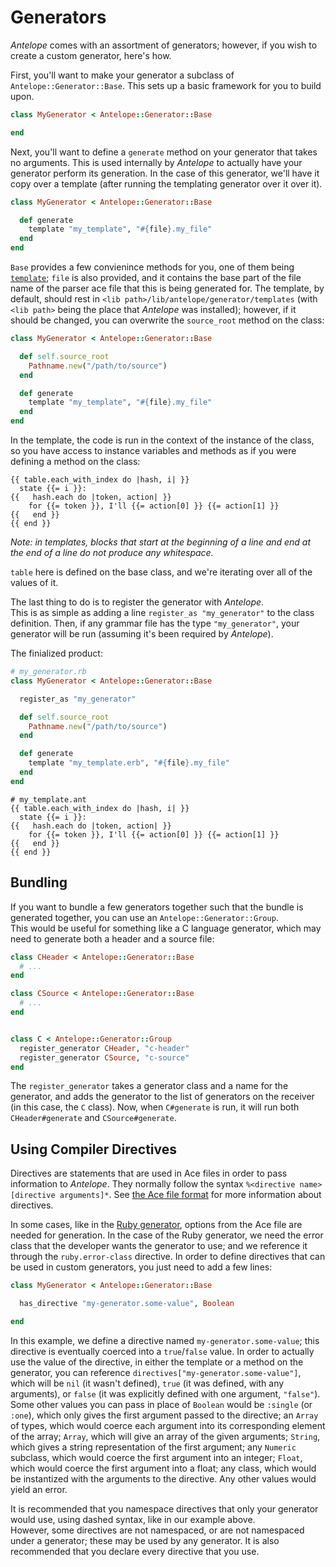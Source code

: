 # Generators

_Antelope_ comes with an assortment of generators; however, if you
wish to create a custom generator, here's how.

First, you'll want to make your generator a subclass of
`Antelope::Generator::Base`.  This sets up a basic framework for you
to build upon.

```Ruby
class MyGenerator < Antelope::Generator::Base

end
```

Next, you'll want to define a `generate` method on your generator that
takes no arguments.  This is used internally by _Antelope_ to actually
have your generator perform its generation.  In the case of this
generator, we'll have it copy over a template (after running the
templating generator over it over it).

```Ruby
class MyGenerator < Antelope::Generator::Base

  def generate
    template "my_template", "#{file}.my_file"
  end
end
```

`Base` provides a few convienince methods for you, one of them being [`template`](http://rubydoc.info/github/medcat/antelope/master/Antelope/Generator/Base#template-instance_method);
`file` is also provided, and it contains the base part of the file
name of the parser ace file that this is being generated for.  The
template, by default, should rest in
`<lib path>/lib/antelope/generator/templates` (with `<lib path>` being
  the place that _Antelope_ was installed); however, if it should be
  changed, you can overwrite the `source_root` method on the class:

```Ruby
class MyGenerator < Antelope::Generator::Base

  def self.source_root
    Pathname.new("/path/to/source")
  end

  def generate
    template "my_template", "#{file}.my_file"
  end
end
```

In the template, the code is run in the context of the instance of the
class, so you have access to instance variables and methods as if you
were defining a method on the class:

```
{{ table.each_with_index do |hash, i| }}
  state {{= i }}:
{{   hash.each do |token, action| }}
    for {{= token }}, I'll {{= action[0] }} {{= action[1] }}
{{   end }}
{{ end }}
```

_Note: in templates, blocks that start at the beginning of a line and
end at the end of a line do not produce any whitespace._

`table` here is defined on the base class, and we're iterating over
all of the values of it.

The last thing to do is to register the generator with _Antelope_.  
This is as simple as adding a line `register_as "my_generator"` to the
class definition.  Then, if any grammar file has the type
`"my_generator"`, your generator will be run (assuming it's been
required by _Antelope_).

The finialized product:

```Ruby
# my_generator.rb
class MyGenerator < Antelope::Generator::Base

  register_as "my_generator"

  def self.source_root
    Pathname.new("/path/to/source")
  end

  def generate
    template "my_template.erb", "#{file}.my_file"
  end
end
```

```
# my_template.ant
{{ table.each_with_index do |hash, i| }}
  state {{= i }}:
{{   hash.each do |token, action| }}
    for {{= token }}, I'll {{= action[0] }} {{= action[1] }}
{{   end }}
{{ end }}
```

## Bundling

If you want to bundle a few generators together such that the bundle
is generated together, you can use an `Antelope::Generator::Group`.  
This would be useful for something like a C language generator, which
may need to generate both a header and a source file:

```Ruby
class CHeader < Antelope::Generator::Base
  # ...
end

class CSource < Antelope::Generator::Base
  # ...
end


class C < Antelope::Generator::Group
  register_generator CHeader, "c-header"
  register_generator CSource, "c-source"
end
```

The `register_generator` takes a generator class and a name for the
generator, and adds the generator to the list of generators on the
receiver (in this case, the `C` class).  Now, when `C#generate` is
run, it will run both `CHeader#generate` and `CSource#generate`.

## Using Compiler Directives

Directives are statements that are used in Ace files in order to pass
information to _Antelope_.  They normally follow the syntax
`%<directive name> [directive arguments]*`.  See
[the Ace file format](http://rubydoc.info/github/medcat/antelope/Antelope/Ace)
for more information about directives.

In some cases, like in the [Ruby generator][Ruby], options from the
Ace file are needed for generation.  In the case of the Ruby
generator, we need the error class that the developer wants the
generator to use; and we reference it through the `ruby.error-class`
directive.  In order to define directives that can be used in custom
generators, you just need to add a few lines:

```Ruby
class MyGenerator < Antelope::Generator::Base

  has_directive "my-generator.some-value", Boolean

end
```

In this example, we define a directive named
`my-generator.some-value`; this directive is eventually coerced into
a `true`/`false` value.  In order to actually use the value of the
directive, in either the template or a method on the generator, you
can reference `directives["my-generator.some-value"]`, which will be
`nil` (it wasn't defined), `true` (it was defined, with any
arguments), or `false` (it was explicitly defined with one argument,
`"false"`).  Some other values you can pass in place of `Boolean`
would be `:single` (or `:one`), which only gives the first argument
passed to the directive; an `Array` of types, which would coerce each
argument into its corresponding element of the array; `Array`, which
will give an array of the given arguments; `String`, which gives a
string representation of the first argument; any `Numeric` subclass,
which would coerce the first argument into an integer; `Float`, which
would coerce the first argument into a float; any class, which would
be instantized with the arguments to the directive.  Any other values
would yield an error.

It is recommended that you namespace directives that only your
generator would use, using dashed syntax, like in our example above.  
However, some directives are not namespaced, or are not namespaced
under a generator; these may be used by any generator.  It is also
recommended that you declare every directive that you use.

[Ruby]: http://rubydoc.info/github/medcat/antelope/Antelope/Generator/Ruby
